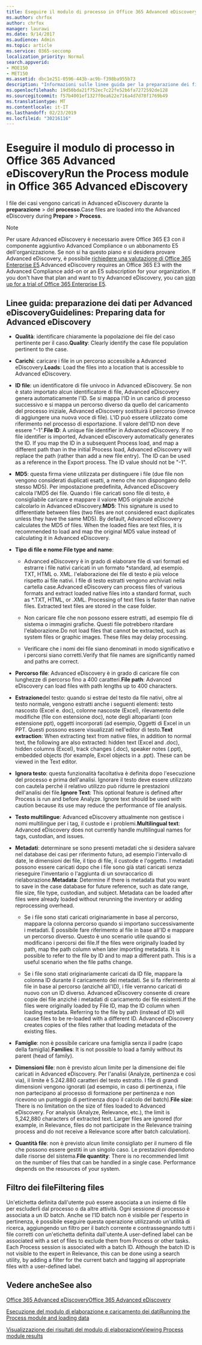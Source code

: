 ```yaml
---
title: Eseguire il modulo di processo in Office 365 Advanced eDiscovery
ms.author: chrfox
author: chrfox
manager: laurawi
ms.date: 9/14/2017
ms.audience: Admin
ms.topic: article
ms.service: O365-seccomp
localization_priority: Normal
search.appverid:
- MOE150
- MET150
ms.assetid: dbc1e251-0596-443b-ac9b-f398ba955b73
description: "Informazioni sulle linee guida per la preparazione dei file di case di dati di Office 365 per l'analisi con Office 365 Advanced eDiscovery.  "
ms.openlocfilehash: 19d50bda21f752ec7c22fe52b6fa7272592de128
ms.sourcegitcommit: f57b4001ef1327f0ea622e716a4d7d78f1769b49
ms.translationtype: MT
ms.contentlocale: it-IT
ms.lasthandoff: 02/23/2019
ms.locfileid: "30216116"
---
```

# <a name="run-the-process-module-in-office-365-advanced-ediscovery"></a><span data-ttu-id="bd109-103">Eseguire il modulo di processo in Office 365 Advanced eDiscovery</span><span class="sxs-lookup"><span data-stu-id="bd109-103">Run the Process module in Office 365 Advanced eDiscovery</span></span>

<span data-ttu-id="bd109-104">I file dei casi vengono caricati in Advanced eDiscovery durante la **preparazione** \> del **processo**.</span><span class="sxs-lookup"><span data-stu-id="bd109-104">Case files are loaded into the Advanced eDiscovery during **Prepare** \> **Process**.</span></span> 
  
> [!NOTE]
> <span data-ttu-id="bd109-p101">Per usare Advanced eDiscovery è necessario avere Office 365 E3 con il componente aggiuntivo Advanced Compliance o un abbonamento E5 dell'organizzazione. Se non si ha questo piano e si desidera provare Advanced eDiscovery, è possibile [richiedere una valutazione di Office 365 Enterprise E5](https://go.microsoft.com/fwlink/p/?LinkID=698279).</span><span class="sxs-lookup"><span data-stu-id="bd109-p101">Advanced eDiscovery requires an Office 365 E3 with the Advanced Compliance add-on or an E5 subscription for your organization. If you don't have that plan and want to try Advanced eDiscovery, you can [sign up for a trial of Office 365 Enterprise E5](https://go.microsoft.com/fwlink/p/?LinkID=698279).</span></span> 
  
## <a name="guidelines-preparing-data-for-advanced-ediscovery"></a><span data-ttu-id="bd109-107">Linee guida: preparazione dei dati per Advanced eDiscovery</span><span class="sxs-lookup"><span data-stu-id="bd109-107">Guidelines: Preparing data for Advanced eDiscovery</span></span>

- <span data-ttu-id="bd109-108">**Qualità**: identificare chiaramente la popolazione dei file del caso pertinente per il caso.</span><span class="sxs-lookup"><span data-stu-id="bd109-108">**Quality**: Clearly identify the case file population pertinent to the case.</span></span>
    
- <span data-ttu-id="bd109-109">**Carichi**: caricare i file in un percorso accessibile a Advanced eDiscovery.</span><span class="sxs-lookup"><span data-stu-id="bd109-109">**Loads**: Load the files into a location that is accessible to Advanced eDiscovery.</span></span>
    
- <span data-ttu-id="bd109-p102">**ID file**: un identificatore di file univoco in Advanced eDiscovery. Se non è stato importato alcun identificatore di file, Advanced eDiscovery genera automaticamente l'ID. Se si mappa l'ID in un carico di processo successivo e si mappa un percorso diverso da quello del caricamento del processo iniziale, Advanced eDiscovery sostituirà il percorso (invece di aggiungere una nuova voce di file). L'ID può essere utilizzato come riferimento nel processo di esportazione. Il valore dell'ID non deve essere "-1".</span><span class="sxs-lookup"><span data-stu-id="bd109-p102">**File ID**: A unique file identifier in Advanced eDiscovery. If no file identifier is imported, Advanced eDiscovery automatically generates the ID. If you map the ID in a subsequent Process load, and map a different path than in the initial Process load, Advanced eDiscovery will replace the path (rather than add a new file entry). The ID can be used as a reference in the Export process. The ID value should not be "-1".</span></span>
    
- <span data-ttu-id="bd109-p103">**MD5**: questa firma viene utilizzata per distinguere i file (due file non vengono considerati duplicati esatti, a meno che non dispongano dello stesso MD5). Per impostazione predefinita, Advanced eDiscovery calcola l'MD5 dei file. Quando i file caricati sono file di testo, è consigliabile caricare e mappare il valore MD5 originale anziché calcolarlo in Advanced eDiscovery.</span><span class="sxs-lookup"><span data-stu-id="bd109-p103">**MD5**: This signature is used to differentiate between files (two files are not considered exact duplicates unless they have the same MD5). By default, Advanced eDiscovery calculates the MD5 of files. When the loaded files are text files, it is recommended to load and map the original MD5 value instead of calculating it in Advanced eDiscovery.</span></span>
    
- <span data-ttu-id="bd109-118">**Tipo di file e nome**:</span><span class="sxs-lookup"><span data-stu-id="bd109-118">**File type and name**:</span></span>
    
  - <span data-ttu-id="bd109-p104">Advanced eDiscovery è in grado di elaborare file di vari formati ed estrarre i file nativi caricati in un formato \*standard, ad esempio. TXT, HTML o. XML. l'elaborazione dei file di testo è più veloce rispetto ai file nativi. I file di testo estratti vengono archiviati nella cartella case.</span><span class="sxs-lookup"><span data-stu-id="bd109-p104">Advanced eDiscovery can process files of various formats and extract loaded native files into a standard format, such as \*.TXT, HTML, or .XML. Processing of text files is faster than native files. Extracted text files are stored in the case folder.</span></span>
    
  - <span data-ttu-id="bd109-p105">Non caricare file che non possono essere estratti, ad esempio file di sistema o immagini grafiche. Questi file potrebbero ritardare l'elaborazione.</span><span class="sxs-lookup"><span data-stu-id="bd109-p105">Do not load files that cannot be extracted, such as system files or graphic images. These files may delay processing.</span></span>
    
  - <span data-ttu-id="bd109-124">Verificare che i nomi dei file siano denominati in modo significativo e i percorsi siano corretti.</span><span class="sxs-lookup"><span data-stu-id="bd109-124">Verify that file names are significantly named and paths are correct.</span></span>
    
- <span data-ttu-id="bd109-125">**Percorso file**: Advanced eDiscovery è in grado di caricare file con lunghezze di percorso fino a 400 caratteri.</span><span class="sxs-lookup"><span data-stu-id="bd109-125">**File path**: Advanced eDiscovery can load files with path lengths up to 400 characters.</span></span>
    
- <span data-ttu-id="bd109-p106">**Estrazione**del testo: quando si estrae del testo da file nativi, oltre al testo normale, vengono estratti anche i seguenti elementi: testo nascosto (Excel e. doc), colonne nascoste (Excel), rilevamento delle modifiche (file con estensione doc), note degli altoparlanti (con estensione ppt), oggetti incorporati (ad esempio, Oggetti di Excel in un PPT. Questi possono essere visualizzati nell'editor di testo.</span><span class="sxs-lookup"><span data-stu-id="bd109-p106">**Text extraction**: When extracting text from native files, in addition to normal text, the following are also extracted: hidden text (Excel and .doc), hidden columns (Excel), track changes (.doc), speaker notes (.ppt), embedded objects (for example, Excel objects in a .ppt). These can be viewed in the Text editor.</span></span>
    
- <span data-ttu-id="bd109-p107">**Ignora testo**: questa funzionalità facoltativa è definita dopo l'esecuzione del processo e prima dell'analisi. Ignorare il testo deve essere utilizzato con cautela perché il relativo utilizzo può ridurre le prestazioni dell'analisi dei file.</span><span class="sxs-lookup"><span data-stu-id="bd109-p107">**Ignore Text**: This optional feature is defined after Process is run and before Analyze. Ignore text should be used with caution because its use may reduce the performance of file analysis.</span></span>
    
- <span data-ttu-id="bd109-130">**Testo multilingue**: Advanced eDiscovery attualmente non gestisce i nomi multilingue per i tag, il custode e i problemi.</span><span class="sxs-lookup"><span data-stu-id="bd109-130">**Multilingual text**: Advanced eDiscovery does not currently handle multilingual names for tags, custodian, and issues.</span></span>
    
- <span data-ttu-id="bd109-p108">**Metadati**: determinare se sono presenti metadati che si desidera salvare nel database dei casi per riferimento futuro, ad esempio l'intervallo di date, le dimensioni dei file, il tipo di file, il custode e l'oggetto. I metadati possono essere caricati dopo che i file sono già stati caricati senza rieseguire l'inventario o l'aggiunta di un sovraccarico di rielaborazione.</span><span class="sxs-lookup"><span data-stu-id="bd109-p108">**Metadata**: Determine if there is metadata that you want to save in the case database for future reference, such as date range, file size, file type, custodian, and subject. Metadata can be loaded after files were already loaded without rerunning the inventory or adding reprocessing overhead.</span></span> 
    
  - <span data-ttu-id="bd109-p109">Se i file sono stati caricati originariamente in base al percorso, mappare la colonna percorso quando si importano successivamente i metadati. È possibile fare riferimento al file in base all'ID e mappare un percorso diverso. Questo è uno scenario utile quando si modificano i percorsi dei file.</span><span class="sxs-lookup"><span data-stu-id="bd109-p109">If the files were originally loaded by path, map the path column when later importing metadata. It is possible to refer to the file by ID and to map a different path. This is a useful scenario when the file paths change.</span></span>
    
  - <span data-ttu-id="bd109-p110">Se i file sono stati originariamente caricati da ID file, mappare la colonna ID durante il caricamento dei metadati. Se si fa riferimento al file in base al percorso (anziché all'ID), i file verranno caricati di nuovo con un ID diverso. Advanced eDiscovery consente di creare copie dei file anziché i metadati di caricamento dei file esistenti.</span><span class="sxs-lookup"><span data-stu-id="bd109-p110">If the files were originally loaded by File ID, map the ID column when loading metadata. Referring to the file by path (instead of ID) will cause files to be re-loaded with a different ID. Advanced eDiscovery creates copies of the files rather that loading metadata of the existing files.</span></span>
    
- <span data-ttu-id="bd109-139">**Famiglie**: non è possibile caricare una famiglia senza il padre (capo della famiglia).</span><span class="sxs-lookup"><span data-stu-id="bd109-139">**Families**: It is not possible to load a family without its parent (head of family).</span></span> 
    
- <span data-ttu-id="bd109-p111">**Dimensioni file**: non è previsto alcun limite per la dimensione dei file caricati in Advanced eDiscovery. Per l'analisi (Analyze, pertinenza e così via), il limite è 5.242.880 caratteri del testo estratto. I file di grandi dimensioni vengono ignorati (ad esempio, in caso di pertinenza, i file non partecipano al processo di formazione per pertinenza e non ricevono un punteggio di pertinenza dopo il calcolo del batch).</span><span class="sxs-lookup"><span data-stu-id="bd109-p111">**File size**: There is no limitation on the size of files loaded to Advanced eDiscovery. For analysis (Analyze, Relevance, etc.), the limit is 5,242,880 characters of extracted text. Larger files are ignored (for example, in Relevance, files do not participate in the Relevance training process and do not receive a Relevance score after batch calculation).</span></span>
    
- <span data-ttu-id="bd109-p112">**Quantità file**: non è previsto alcun limite consigliato per il numero di file che possono essere gestiti in un singolo caso. Le prestazioni dipendono dalle risorse del sistema.</span><span class="sxs-lookup"><span data-stu-id="bd109-p112">**File quantity**: There is no recommended limit on the number of files that can be handled in a single case. Performance depends on the resources of your system.</span></span> 
    
## <a name="filtering-files"></a><span data-ttu-id="bd109-145">Filtro dei file</span><span class="sxs-lookup"><span data-stu-id="bd109-145">Filtering files</span></span>

<span data-ttu-id="bd109-p113">Un'etichetta definita dall'utente può essere associata a un insieme di file per escluderli dal processo o da altre attività. Ogni sessione di processo è associata a un ID batch. Anche se l'ID batch non è visibile per l'esperto in pertinenza, è possibile eseguire questa operazione utilizzando un'utilità di ricerca, aggiungendo un filtro per il batch corrente e contrassegnando tutti i file corretti con un'etichetta definita dall'utente.</span><span class="sxs-lookup"><span data-stu-id="bd109-p113">A user-defined label can be associated with a set of files to exclude them from Process or other tasks. Each Process session is associated with a batch ID. Although the batch ID is not visible to the expert in Relevance, this can be done using a search utility, by adding a filter for the current batch and tagging all appropriate files with a user-defined label.</span></span> 
  
## <a name="see-also"></a><span data-ttu-id="bd109-149">Vedere anche</span><span class="sxs-lookup"><span data-stu-id="bd109-149">See also</span></span>

[<span data-ttu-id="bd109-150">Office 365 Advanced eDiscovery</span><span class="sxs-lookup"><span data-stu-id="bd109-150">Office 365 Advanced eDiscovery</span></span>](office-365-advanced-ediscovery.md)
  
[<span data-ttu-id="bd109-151">Esecuzione del modulo di elaborazione e caricamento dei dati</span><span class="sxs-lookup"><span data-stu-id="bd109-151">Running the Process module and loading data</span></span>](run-the-process-module-and-load-data-in-advanced-ediscovery.md)
  
[<span data-ttu-id="bd109-152">Visualizzazione dei risultati del modulo di elaborazione</span><span class="sxs-lookup"><span data-stu-id="bd109-152">Viewing Process module results</span></span>](view-process-module-results-in-advanced-ediscovery.md)

